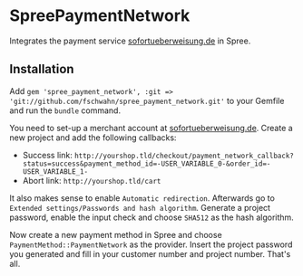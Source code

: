 SpreePaymentNetwork
===================
Integrates the payment service [sofortueberweisung.de](www.sofortueberweisung.de) in Spree.


Installation
------------
Add `gem 'spree_payment_network', :git => 'git://github.com/fschwahn/spree_payment_network.git'` to your Gemfile and run the `bundle` command.

You need to set-up a merchant account at [sofortueberweisung.de](www.sofortueberweisung.de). Create a new project and add the following callbacks:

* Success link: `http://yourshop.tld/checkout/payment_network_callback?status=success&payment_method_id=-USER_VARIABLE_0-&order_id=-USER_VARIABLE_1-`
* Abort link: `http://yourshop.tld/cart`

It also makes sense to enable `Automatic redirection`. Afterwards go to `Extended settings/Passwords and hash algorithm`. Generate a project password, enable the input check and choose `SHA512` as the hash algorithm.

Now create a new payment method in Spree and choose `PaymentMethod::PaymentNetwork` as the provider. Insert the project password you generated and fill in your customer number and project number. That's all.

